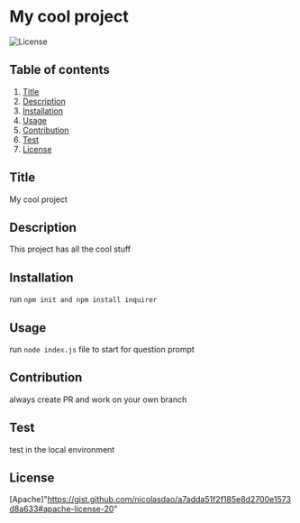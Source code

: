 # My cool project

  ![License](https://img.shields.io/badge/License-Apache%20-yellow.svg)

  ## Table of contents
  1. [Title](#title)
  2. [Description](#description)
  3. [Installation](#installation)
  4. [Usage](#usage)
  5. [Contribution](#contribution)
  6. [Test](#test)
  7. [License](#license)

  ## Title
  My cool project

  ## Description
  This project has all the cool stuff

  ## Installation
  run `npm init and npm install inquirer`

  ## Usage
  run `node index.js` file to start for question prompt

  ## Contribution
  always create PR and work on your own branch

  ## Test
  test in the local environment

  ## License
  [Apache]"https://gist.github.com/nicolasdao/a7adda51f2f185e8d2700e1573d8a633#apache-license-20"

